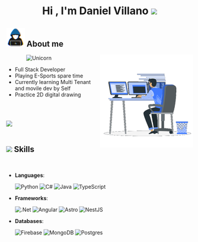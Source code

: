 <h1 align="center"><b>Hi , I'm Daniel Villano </b><img src="https://media.giphy.com/media/hvRJCLFzcasrR4ia7z/giphy.gif" width="35"></h1>

## <picture><img src = "https://github.com/0xAbdulKhalid/0xAbdulKhalid/raw/main/assets/mdImages/about_me.gif" width = 50px></picture> **About me**

<picture> <img align="right" src="https://github.com/0xAbdulKhalid/0xAbdulKhalid/raw/main/assets/mdImages/Right_Side.gif" width = 250px></picture>
    
<img align="right" width=200px alt="Unicorn" src="https://media.giphy.com/media/eSwGh3YK54JKU/giphy.gif" />
<br>

- Full Stack Developer
- Playing E-Sports spare time
- Currently learning Multi Tenant and movile dev by Self
- Practice 2D digital drawing

<br><br>

<img  src="https://user-images.githubusercontent.com/73097560/115834477-dbab4500-a447-11eb-908a-139a6edaec5c.gif"><br><br>

## <img src="https://media2.giphy.com/media/QssGEmpkyEOhBCb7e1/giphy.gif?cid=ecf05e47a0n3gi1bfqntqmob8g9aid1oyj2wr3ds3mg700bl&rid=giphy.gif" width ="25"><b> Skills</b>
<br>
  
- **Languages**:
  
    ![Python](https://img.shields.io/badge/Python%20-%2314354C.svg?style=for-the-badge&logo=python&logoColor=white)
    ![C#](https://img.shields.io/badge/C%23%20-%23239120.svg?style=for-the-badge&logo=c-sharp&logoColor=white)
    ![Java](https://img.shields.io/badge/java-%23ED8B00.svg?style=for-the-badge&logo=openjdk&logoColor=white)
    ![TypeScript](https://img.shields.io/badge/TypeScript-%23007ACC.svg?style=for-the-badge&logo=typescript&logoColor=white)

- **Frameworks**:

   ![.Net](https://img.shields.io/badge/.NET-5C2D91?style=for-the-badge&logo=.net&logoColor=white)
   ![Angular](https://img.shields.io/badge/Angular-%23DD0031.svg?style=for-the-badge&logo=angular&logoColor=white)
   ![Astro](https://img.shields.io/badge/astro-%232C2052.svg?style=for-the-badge&logo=astro&logoColor=white)
   ![NestJS](https://img.shields.io/badge/nestjs-%23E0234E.svg?style=for-the-badge&logo=nestjs&logoColor=white)

- **Databases**:

  ![Firebase](https://img.shields.io/badge/firebase-a08021?style=for-the-badge&logo=firebase&logoColor=ffcd34)
  ![MongoDB](https://img.shields.io/badge/MongoDB-%234ea94b.svg?style=for-the-badge&logo=mongodb&logoColor=white)
  ![Postgres](https://img.shields.io/badge/postgres-%23316192.svg?style=for-the-badge&logo=postgresql&logoColor=white)

  </p>
